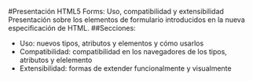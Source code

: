 #Presentación HTML5 Forms: Uso, compatibilidad y extensibilidad
Presentación sobre los elementos de formulario introducidos en la nueva especificación de HTML.
##Secciones:
* Uso: nuevos tipos, atributos y elementos y cómo usarlos
* Compatibilidad: compatibilidad en los navegadores de los tipos, atributos y elelemento
* Extensibilidad: formas de extender funcionalmente y visualmente
